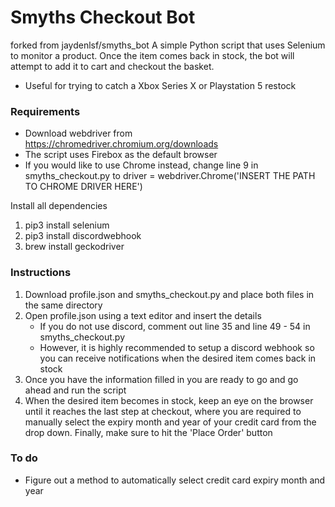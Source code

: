 # Smyths Checkout Bot
forked from jaydenlsf/smyths_bot
A simple Python script that uses Selenium to monitor a product. Once the item comes back in stock, the bot will attempt to add it to cart and checkout the basket.
   - Useful for trying to catch a Xbox Series X or Playstation 5 restock


### Requirements
- Download webdriver from https://chromedriver.chromium.org/downloads
- The script uses Firebox as the default browser
- If you would like to use Chrome instead, change line 9 in smyths_checkout.py to driver = webdriver.Chrome('INSERT THE PATH TO CHROME DRIVER HERE')

Install all dependencies
1. pip3 install selenium
2. pip3 install discordwebhook
3. brew install geckodriver


### Instructions
1. Download profile.json and smyths_checkout.py and place both files in the same directory
2. Open profile.json using a text editor and insert the details
   - If you do not use discord, comment out line 35 and line 49 - 54 in smyths_checkout.py
   - However, it is highly recommended to setup a discord webhook so you can receive notifications when the desired item comes back in stock
3. Once you have the information filled in you are ready to go and go ahead and run the script
4. When the desired item becomes in stock, keep an eye on the browser until it reaches the last step at checkout, where you are required to manually select the expiry month and year  of your credit card from the drop down. Finally, make sure to hit the 'Place Order' button



### To do
- Figure out a method to automatically select credit card expiry month and year
